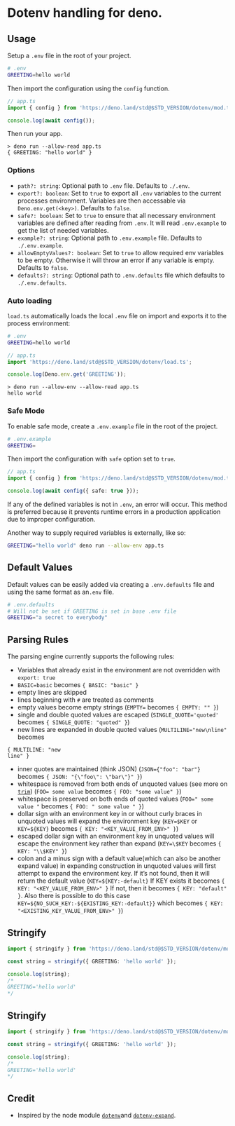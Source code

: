 # Dotenv handling for deno.

## Usage

Setup a `.env` file in the root of your project.

```sh
# .env
GREETING=hello world
```

Then import the configuration using the `config` function.

```ts
// app.ts
import { config } from 'https://deno.land/std@$STD_VERSION/dotenv/mod.ts';

console.log(await config());
```

Then run your app.

```
> deno run --allow-read app.ts
{ GREETING: "hello world" }
```

### Options

- `path?: string`: Optional path to `.env` file. Defaults to `./.env`.
- `export?: boolean`: Set to `true` to export all `.env` variables to the current processes environment. Variables are
  then accessable via `Deno.env.get(<key>)`. Defaults to `false`.
- `safe?: boolean`: Set to `true` to ensure that all necessary environment variables are defined after reading from
  `.env`. It will read `.env.example` to get the list of needed variables.
- `example?: string`: Optional path to `.env.example` file. Defaults to `./.env.example`.
- `allowEmptyValues?: boolean`: Set to `true` to allow required env variables to be empty. Otherwise it will throw an
  error if any variable is empty. Defaults to `false`.
- `defaults?: string`: Optional path to `.env.defaults` file which defaults to `./.env.defaults`.

### Auto loading

`load.ts` automatically loads the local `.env` file on import and exports it to the process environment:

```sh
# .env
GREETING=hello world
```

```ts
// app.ts
import 'https://deno.land/std@$STD_VERSION/dotenv/load.ts';

console.log(Deno.env.get('GREETING'));
```

```
> deno run --allow-env --allow-read app.ts
hello world
```

### Safe Mode

To enable safe mode, create a `.env.example` file in the root of the project.

```sh
# .env.example
GREETING=
```

Then import the configuration with `safe` option set to `true`.

```ts
// app.ts
import { config } from 'https://deno.land/std@$STD_VERSION/dotenv/mod.ts';

console.log(await config({ safe: true }));
```

If any of the defined variables is not in `.env`, an error will occur. This method is preferred because it prevents
runtime errors in a production application due to improper configuration.

Another way to supply required variables is externally, like so:

```sh
GREETING="hello world" deno run --allow-env app.ts
```

## Default Values

Default values can be easily added via creating a `.env.defaults` file and using the same format as an`.env` file.

```sh
# .env.defaults
# Will not be set if GREETING is set in base .env file
GREETING="a secret to everybody"
```

## Parsing Rules

The parsing engine currently supports the following rules:

- Variables that already exist in the environment are not overridden with `export: true`
- `BASIC=basic` becomes `{ BASIC: "basic" }`
- empty lines are skipped
- lines beginning with `#` are treated as comments
- empty values become empty strings (`EMPTY=` becomes `{ EMPTY: "" }`)
- single and double quoted values are escaped (`SINGLE_QUOTE='quoted'` becomes `{ SINGLE_QUOTE: "quoted" }`)
- new lines are expanded in double quoted values (`MULTILINE="new\nline"` becomes

```
{ MULTILINE: "new
line" }
```

- inner quotes are maintained (think JSON) (`JSON={"foo": "bar"}` becomes `{ JSON: "{\"foo\": \"bar\"}" }`)
- whitespace is removed from both ends of unquoted values (see more on
  [`trim`](https://developer.mozilla.org/en-US/docs/Web/JavaScript/Reference/Global_Objects/String/Trim))
  (`FOO= some value` becomes `{ FOO: "some value" }`)
- whitespace is preserved on both ends of quoted values (`FOO=" some value "` becomes `{ FOO: " some value " }`)
- dollar sign with an environment key in or without curly braces in unquoted values will expand the environment key
  (`KEY=$KEY` or `KEY=${KEY}` becomes `{ KEY: "<KEY_VALUE_FROM_ENV>" }`)
- escaped dollar sign with an environment key in unquoted values will escape the environment key rather than expand
  (`KEY=\$KEY` becomes `{ KEY: "\\$KEY" }`)
- colon and a minus sign with a default value(which can also be another expand value) in expanding construction in
  unquoted values will first attempt to expand the environment key. If it’s not found, then it will return the default
  value (`KEY=${KEY:-default}` If KEY exists it becomes `{ KEY: "<KEY_VALUE_FROM_ENV>" }` If not, then it becomes
  `{ KEY: "default" }`. Also there is possible to do this case `KEY=${NO_SUCH_KEY:-${EXISTING_KEY:-default}}` which
  becomes `{ KEY: "<EXISTING_KEY_VALUE_FROM_ENV>" }`)

## Stringify

```ts
import { stringify } from 'https://deno.land/std@$STD_VERSION/dotenv/mod.ts';

const string = stringify({ GREETING: 'hello world' });

console.log(string);
/*
GREETING='hello world'
*/
```

## Stringify

```ts
import { stringify } from 'https://deno.land/std@$STD_VERSION/dotenv/mod.ts';

const string = stringify({ GREETING: 'hello world' });

console.log(string);
/*
GREETING='hello world'
*/
```

## Credit

- Inspired by the node module [`dotenv`](https://github.com/motdotla/dotenv)and
  [`dotenv-expand`](https://github.com/motdotla/dotenv-expand).
